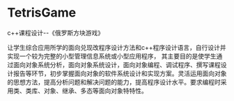 # TetrisGame
c++课程设计--《俄罗斯方块游戏》

让学生综合应用所学的面向兑现改程序设计方法和c++程序设计语言，自行设计并实现一个较为完整的小型管理信息系统或小型应用程序， 其主要目的是使学生通过面向对象系统分析，面向对象系统设计，面向对象编程、调试程序、撰写课程设计报告等环节，初步掌握面向对象的软件系统设计和实现方案。灵活运用面向对象的思想方法，提高分析问题和解决问题的能力，提高程序设计水平。要求编程时采用类、类库、对象、继承、多态等面向对象特特性。
